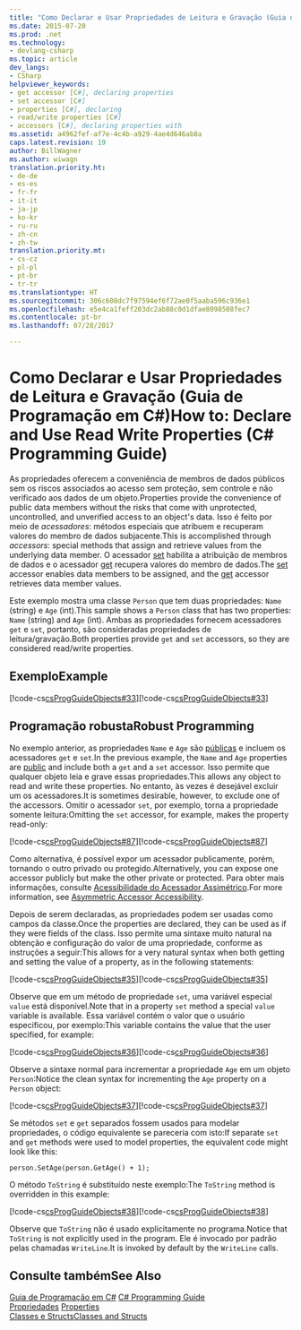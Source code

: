 ```yaml
---
title: "Como Declarar e Usar Propriedades de Leitura e Gravação (Guia de Programação em C#)"
ms.date: 2015-07-20
ms.prod: .net
ms.technology:
- devlang-csharp
ms.topic: article
dev_langs:
- CSharp
helpviewer_keywords:
- get accessor [C#], declaring properties
- set accessor [C#]
- properties [C#], declaring
- read/write properties [C#]
- accessors [C#], declaring properties with
ms.assetid: a4962fef-af7e-4c4b-a929-4ae4d646ab8a
caps.latest.revision: 19
author: BillWagner
ms.author: wiwagn
translation.priority.ht:
- de-de
- es-es
- fr-fr
- it-it
- ja-jp
- ko-kr
- ru-ru
- zh-cn
- zh-tw
translation.priority.mt:
- cs-cz
- pl-pl
- pt-br
- tr-tr
ms.translationtype: HT
ms.sourcegitcommit: 306c608dc7f97594ef6f72ae0f5aaba596c936e1
ms.openlocfilehash: e5e4ca1feff203dc2ab88c0d1dfae8098508fec7
ms.contentlocale: pt-br
ms.lasthandoff: 07/28/2017

---
```

# <a name="how-to-declare-and-use-read-write-properties-c-programming-guide"></a><span data-ttu-id="2759f-102">Como Declarar e Usar Propriedades de Leitura e Gravação (Guia de Programação em C#)</span><span class="sxs-lookup"><span data-stu-id="2759f-102">How to: Declare and Use Read Write Properties (C# Programming Guide)</span></span>
<span data-ttu-id="2759f-103">As propriedades oferecem a conveniência de membros de dados públicos sem os riscos associados ao acesso sem proteção, sem controle e não verificado aos dados de um objeto.</span><span class="sxs-lookup"><span data-stu-id="2759f-103">Properties provide the convenience of public data members without the risks that come with unprotected, uncontrolled, and unverified access to an object's data.</span></span> <span data-ttu-id="2759f-104">Isso é feito por meio de *acessadores*: métodos especiais que atribuem e recuperam valores do membro de dados subjacente.</span><span class="sxs-lookup"><span data-stu-id="2759f-104">This is accomplished through *accessors*: special methods that assign and retrieve values from the underlying data member.</span></span> <span data-ttu-id="2759f-105">O acessador [set](../../../csharp/language-reference/keywords/set.md) habilita a atribuição de membros de dados e o acessador [get](../../../csharp/language-reference/keywords/get.md) recupera valores do membro de dados.</span><span class="sxs-lookup"><span data-stu-id="2759f-105">The [set](../../../csharp/language-reference/keywords/set.md) accessor enables data members to be assigned, and the [get](../../../csharp/language-reference/keywords/get.md) accessor retrieves data member values.</span></span>  
  
 <span data-ttu-id="2759f-106">Este exemplo mostra uma classe `Person` que tem duas propriedades: `Name` (string) e `Age` (int).</span><span class="sxs-lookup"><span data-stu-id="2759f-106">This sample shows a `Person` class that has two properties: `Name` (string) and `Age` (int).</span></span> <span data-ttu-id="2759f-107">Ambas as propriedades fornecem acessadores `get` e `set`, portanto, são consideradas propriedades de leitura/gravação.</span><span class="sxs-lookup"><span data-stu-id="2759f-107">Both properties provide `get` and `set` accessors, so they are considered read/write properties.</span></span>  
  
## <a name="example"></a><span data-ttu-id="2759f-108">Exemplo</span><span class="sxs-lookup"><span data-stu-id="2759f-108">Example</span></span>  
 <span data-ttu-id="2759f-109">[!code-cs[csProgGuideObjects#33](../../../csharp/programming-guide/classes-and-structs/codesnippet/CSharp/how-to-declare-and-use-read-write-properties_1.cs)]</span><span class="sxs-lookup"><span data-stu-id="2759f-109">[!code-cs[csProgGuideObjects#33](../../../csharp/programming-guide/classes-and-structs/codesnippet/CSharp/how-to-declare-and-use-read-write-properties_1.cs)]</span></span>  
  
## <a name="robust-programming"></a><span data-ttu-id="2759f-110">Programação robusta</span><span class="sxs-lookup"><span data-stu-id="2759f-110">Robust Programming</span></span>  
 <span data-ttu-id="2759f-111">No exemplo anterior, as propriedades `Name` e `Age` são [públicas](../../../csharp/language-reference/keywords/public.md) e incluem os acessadores `get` e `set`.</span><span class="sxs-lookup"><span data-stu-id="2759f-111">In the previous example, the `Name` and `Age` properties are [public](../../../csharp/language-reference/keywords/public.md) and include both a `get` and a `set` accessor.</span></span> <span data-ttu-id="2759f-112">Isso permite que qualquer objeto leia e grave essas propriedades.</span><span class="sxs-lookup"><span data-stu-id="2759f-112">This allows any object to read and write these properties.</span></span> <span data-ttu-id="2759f-113">No entanto, às vezes é desejável excluir um os acessadores.</span><span class="sxs-lookup"><span data-stu-id="2759f-113">It is sometimes desirable, however, to exclude one of the accessors.</span></span> <span data-ttu-id="2759f-114">Omitir o acessador `set`, por exemplo, torna a propriedade somente leitura:</span><span class="sxs-lookup"><span data-stu-id="2759f-114">Omitting the `set` accessor, for example, makes the property read-only:</span></span>  
  
 <span data-ttu-id="2759f-115">[!code-cs[csProgGuideObjects#87](../../../csharp/programming-guide/classes-and-structs/codesnippet/CSharp/how-to-declare-and-use-read-write-properties_2.cs)]</span><span class="sxs-lookup"><span data-stu-id="2759f-115">[!code-cs[csProgGuideObjects#87](../../../csharp/programming-guide/classes-and-structs/codesnippet/CSharp/how-to-declare-and-use-read-write-properties_2.cs)]</span></span>  
  
 <span data-ttu-id="2759f-116">Como alternativa, é possível expor um acessador publicamente, porém, tornando o outro privado ou protegido.</span><span class="sxs-lookup"><span data-stu-id="2759f-116">Alternatively, you can expose one accessor publicly but make the other private or protected.</span></span> <span data-ttu-id="2759f-117">Para obter mais informações, consulte [Acessibilidade do Acessador Assimétrico](../../../csharp/programming-guide/classes-and-structs/restricting-accessor-accessibility.md).</span><span class="sxs-lookup"><span data-stu-id="2759f-117">For more information, see [Asymmetric Accessor Accessibility](../../../csharp/programming-guide/classes-and-structs/restricting-accessor-accessibility.md).</span></span>  
  
 <span data-ttu-id="2759f-118">Depois de serem declaradas, as propriedades podem ser usadas como campos da classe.</span><span class="sxs-lookup"><span data-stu-id="2759f-118">Once the properties are declared, they can be used as if they were fields of the class.</span></span> <span data-ttu-id="2759f-119">Isso permite uma sintaxe muito natural na obtenção e configuração do valor de uma propriedade, conforme as instruções a seguir:</span><span class="sxs-lookup"><span data-stu-id="2759f-119">This allows for a very natural syntax when both getting and setting the value of a property, as in the following statements:</span></span>  
  
 <span data-ttu-id="2759f-120">[!code-cs[csProgGuideObjects#35](../../../csharp/programming-guide/classes-and-structs/codesnippet/CSharp/how-to-declare-and-use-read-write-properties_3.cs)]</span><span class="sxs-lookup"><span data-stu-id="2759f-120">[!code-cs[csProgGuideObjects#35](../../../csharp/programming-guide/classes-and-structs/codesnippet/CSharp/how-to-declare-and-use-read-write-properties_3.cs)]</span></span>  
  
 <span data-ttu-id="2759f-121">Observe que em um método de propriedade `set`, uma variável especial `value` está disponível.</span><span class="sxs-lookup"><span data-stu-id="2759f-121">Note that in a property `set` method a special `value` variable is available.</span></span> <span data-ttu-id="2759f-122">Essa variável contém o valor que o usuário especificou, por exemplo:</span><span class="sxs-lookup"><span data-stu-id="2759f-122">This variable contains the value that the user specified, for example:</span></span>  
  
 <span data-ttu-id="2759f-123">[!code-cs[csProgGuideObjects#36](../../../csharp/programming-guide/classes-and-structs/codesnippet/CSharp/how-to-declare-and-use-read-write-properties_4.cs)]</span><span class="sxs-lookup"><span data-stu-id="2759f-123">[!code-cs[csProgGuideObjects#36](../../../csharp/programming-guide/classes-and-structs/codesnippet/CSharp/how-to-declare-and-use-read-write-properties_4.cs)]</span></span>  
  
 <span data-ttu-id="2759f-124">Observe a sintaxe normal para incrementar a propriedade `Age` em um objeto `Person`:</span><span class="sxs-lookup"><span data-stu-id="2759f-124">Notice the clean syntax for incrementing the `Age` property on a `Person` object:</span></span>  
  
 <span data-ttu-id="2759f-125">[!code-cs[csProgGuideObjects#37](../../../csharp/programming-guide/classes-and-structs/codesnippet/CSharp/how-to-declare-and-use-read-write-properties_5.cs)]</span><span class="sxs-lookup"><span data-stu-id="2759f-125">[!code-cs[csProgGuideObjects#37](../../../csharp/programming-guide/classes-and-structs/codesnippet/CSharp/how-to-declare-and-use-read-write-properties_5.cs)]</span></span>  
  
 <span data-ttu-id="2759f-126">Se métodos `set` e `get` separados fossem usados para modelar propriedades, o código equivalente se pareceria com isto:</span><span class="sxs-lookup"><span data-stu-id="2759f-126">If separate `set` and `get` methods were used to model properties, the equivalent code might look like this:</span></span>  
  
```  
person.SetAge(person.GetAge() + 1);   
```  
  
 <span data-ttu-id="2759f-127">O método `ToString` é substituído neste exemplo:</span><span class="sxs-lookup"><span data-stu-id="2759f-127">The `ToString` method is overridden in this example:</span></span>  
  
 <span data-ttu-id="2759f-128">[!code-cs[csProgGuideObjects#38](../../../csharp/programming-guide/classes-and-structs/codesnippet/CSharp/how-to-declare-and-use-read-write-properties_6.cs)]</span><span class="sxs-lookup"><span data-stu-id="2759f-128">[!code-cs[csProgGuideObjects#38](../../../csharp/programming-guide/classes-and-structs/codesnippet/CSharp/how-to-declare-and-use-read-write-properties_6.cs)]</span></span>  
  
 <span data-ttu-id="2759f-129">Observe que `ToString` não é usado explicitamente no programa.</span><span class="sxs-lookup"><span data-stu-id="2759f-129">Notice that `ToString` is not explicitly used in the program.</span></span> <span data-ttu-id="2759f-130">Ele é invocado por padrão pelas chamadas `WriteLine`.</span><span class="sxs-lookup"><span data-stu-id="2759f-130">It is invoked by default by the `WriteLine` calls.</span></span>  
  
## <a name="see-also"></a><span data-ttu-id="2759f-131">Consulte também</span><span class="sxs-lookup"><span data-stu-id="2759f-131">See Also</span></span>  
 <span data-ttu-id="2759f-132">[Guia de Programação em C#](../../../csharp/programming-guide/index.md) </span><span class="sxs-lookup"><span data-stu-id="2759f-132">[C# Programming Guide](../../../csharp/programming-guide/index.md) </span></span>  
 <span data-ttu-id="2759f-133">[Propriedades](../../../csharp/programming-guide/classes-and-structs/properties.md) </span><span class="sxs-lookup"><span data-stu-id="2759f-133">[Properties](../../../csharp/programming-guide/classes-and-structs/properties.md) </span></span>  
 [<span data-ttu-id="2759f-134">Classes e Structs</span><span class="sxs-lookup"><span data-stu-id="2759f-134">Classes and Structs</span></span>](../../../csharp/programming-guide/classes-and-structs/index.md)

